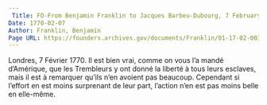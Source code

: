```yaml
---
 Title: FO-From Benjamin Franklin to Jacques Barbeu-Dubourg, 7 February 1770: extract
Date: 1770-02-07
Author: Franklin, Benjamin
Page URL: https://founders.archives.gov/documents/Franklin/01-17-02-0030
---
```


Londres, 7 Février 1770.
Il est bien vrai, comme on vous l’a mandé d’Amérique, que les Trembleurs y ont donné la liberté à tous leurs esclaves, mais il est à remarquer qu’ils n’en avoient pas beaucoup. Cependant si l’effort en est moins surprenant de leur part, l’action n’en est pas moins belle en elle-même.

